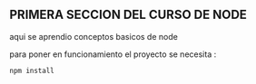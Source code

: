 ## PRIMERA SECCION DEL CURSO DE NODE

aqui se aprendio conceptos basicos de node

para poner en funcionamiento el proyecto se necesita :
```
npm install
```